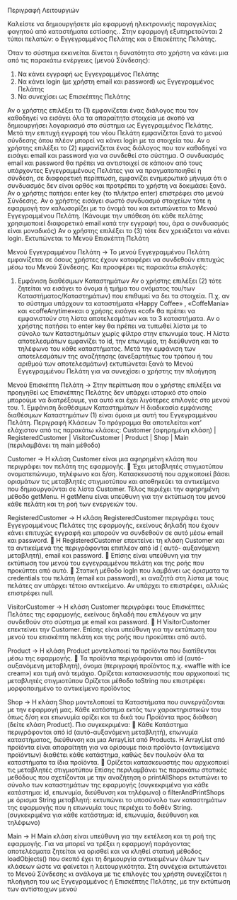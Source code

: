 Περιγραφή Λειτουργιών

Καλείστε να δημιουργήσετε μία εφαρμογή ηλεκτρονικής παραγγελίας φαγητού από
καταστήματα εστίασης.. Στην εφαρμογή εξυπηρετούνται 2 τύποι πελατών: ο Εγγεγραμμένος Πελάτης και ο
Επισκέπτης Πελάτης.

Όταν το σύστημα εκκινείται δίνεται η δυνατότητα στο χρήστη να κάνει μια από τις
παρακάτω ενέργειες (μενού Σύνδεσης):
1. Να κάνει εγγραφή ως Εγγεγραμμένος Πελάτης
2. Να κάνει login (με χρήστη email και password) ως Εγγεγραμμένος Πελάτης
3. Να συνεχίσει ως Επισκέπτης Πελάτης

Αν ο χρήστης επιλέξει το (1) εμφανίζεται ένας διάλογος που τον καθοδηγεί να εισάγει όλα
τα απαραίτητα στοιχεία με σκοπό να δημιουργήσει λογαριασμό στο σύστημα ως
Εγγεγραμμένος Πελάτης. Μετά την επιτυχή εγγραφή του νέου Πελάτη εμφανίζεται ξανά το
μενού σύνδεσης όπου πλέον μπορεί να κάνει login με τα στοιχεία του.
Αν ο χρήστης επιλέξει το (2) εμφανίζεται ένας διάλογος που τον καθοδηγεί να εισάγει email
και password για να συνδεθεί στο σύστημα. Ο συνδυασμός email και password θα πρέπει
να αντιστοιχεί σε κάποιον από τους υπάρχοντες Εγγεγραμμένους Πελάτες για να
πραγματοποιηθεί η σύνδεση, σε διαφορετική περίπτωση, εμφανίζει ενημερωτικό μήνυμα
ότι ο συνδυασμός δεν είναι ορθός και προτρέπει το χρήστη να δοκιμάσει ξανά. Αν ο
χρήστης πατήσει enter key (το πλήκτρο enter) επιστρέφει στο μενού Σύνδεσης. Αν ο
χρήστης εισάγει σωστό συνδυασμό στοιχείων τότε η εφαρμογή τον καλωσορίζει με το
όνομά του και εκτυπώνεται το Μενού Εγγεγραμμένου Πελάτη. (Κάνουμε την υπόθεση ότι
κάθε πελάτης χρησιμοποιεί διαφορετικό email κατά την εγγραφή του, άρα ο συνδυασμός
είναι μοναδικός)
Αν ο χρήστης επιλέξει το (3) τότε δεν χρειάζεται να κάνει login. Εκτυπώνεται το Μενού
Επισκέπτη Πελάτη

Μενού Εγγεγραμμένου Πελάτη -> 
Το μενού Εγγεγραμμένου Πελάτη εμφανίζεται σε όσους χρήστες έχουν καταφέρει να
συνδεθούν επιτυχώς μέσω του Μενού Σύνδεσης. Και προσφέρει τις παρακάτω επιλογές:
1. Εμφάνιση διαθέσιμων Καταστημάτων
Αν ο χρήστης επιλέξει (2) τότε ζητείται να εισάγει το όνομα ή τμήμα του ονόματος του/των
Καταστήματος/Καταστημάτων) που επιθυμεί να δει τα στοιχεία. Π.χ. αν το σύστημα
υπάρχουν τα καταστήματα «Happy Coffee» , «CoffeMania» και «coffeAnytime»και ο
χρήσης εισάγει «cof» θα πρέπει να εμφανιστούν στη λίστα αποτελεσμάτων και τα 3
καταστήματα. Αν ο χρήστης πατήσει το enter key θα πρέπει να τυπωθεί λίστα με το σύνολο των
Καταστημάτων χωρίς φίλτρο στην επωνυμία τους.
Η λίστα αποτελεσμάτων εμφανίζει το id, την επωνυμία, τη διεύθυνση και το τηλέφωνο του
κάθε καταστήματος.
Μετά την εμφάνιση των αποτελεσμάτων της αναζήτησης (ανεξαρτήτως του τρόπου ή του
αριθμού των αποτελεσμάτων) εκτυπώνεται ξανά το Μενού Εγγεγραμμένου Πελάτη για να
συνεχίσει ο χρήστης την πλοήγηση 

Μενού Επισκέπτη Πελάτη -> 
Στην περίπτωση που ο χρήστης επιλέξει να προηγηθεί ως Επισκέπτης Πελάτης δεν υπάρχει
ιστορικό στο οποίο μπορούμε να διατρέξουμε, για αυτό και έχει λιγότερες επιλογές στο
μενού του. 1. Εμφάνιση διαθέσιμων Καταστημάτων
Η διαδικασία εμφάνισης διαθέσιμων Καταστημάτων (1) είναι όμοια με αυτή του
Εγγεγραμμένου Πελάτη. Περιγραφή Κλάσεων
Το πρόγραμμα θα αποτελείται κατ’ ελάχιστον από τις παρακάτω κλάσεις:  Customer (αφηρημένη κλάση) | RegisteredCustomer | VisitorCustomer | Product | Shop | Main (περιλαμβάνει τη main μέθοδο)
 
Customer -> 
H κλάση Customer είναι μια αφηρημένη κλάση που περιγράφει τον πελάτη της εφαρμογής.  Έχει μεταβλητές στιγμιοτύπου ονοματεπώνυμο, τηλέφωνο και δ/ση. Κατασκευαστή που αρχικοποιεί βάσει ορισμάτων τις μεταβλητές στιγμιοτύπου και
αποθηκεύει τα αντικείμενα που δημιουργούνται σε λίστα Customer. Τέλος περιέχει την αφηρημένη μέθοδο getMenu. Η getMenu είναι υπεύθυνη για την
εκτύπωση του μενού κάθε πελάτη και τη ροή των ενεργειών του.

RegisteredCustomer -> 
H κλάση RegisteredCustomer περιγράφει τους Εγγεγραμμένους Πελάτες της εφαρμογής, εκείνους δηλαδή που έχουν κάνει επιτυχώς εγγραφή και μπορούν να συνδεθούν σε αυτό
μέσω email και password.  Η RegisteredCustomer επεκτείνει τη κλάση Customer και τα αντικείμενά της
περιγράφονται επιπλέον από id ( αυτό- αυξανόμενη μεταβλητή), email και password.  Επίσης είναι υπεύθυνη για την εκτύπωση του μενού του εγγεγραμμένου πελάτη και της
ροής που προκύπτει από αυτό.  Στατική μέθοδο logIn που λαμβάνει ως όρισματα τα credentials του πελάτη (email και
password), κι αναζητά στη λίστα με τους πελάτες αν υπάρχει τέτοιο αντικείμενο. Αν
υπάρχει το επιστρέφει, αλλιώς επιστρέφει null.

VisitorCustomer -> 
H κλάση Customer περιγράφει τους Επισκέπτες Πελάτες της εφαρμογής, εκείνους δηλαδή
που επιλέγουν να μην συνδεθούν στο σύστημα με email και password.  Η VisitorCustomer επεκτείνει την Customer.  Επίσης είναι υπεύθυνη για την εκτύπωση του μενού του επισκέπτη πελάτη και της ροής
που προκύπτει από αυτό.

Product -> 
Η κλάση Product μοντελοποιεί τα προϊόντα που διατίθενται μέσω της εφαρμογής.  Τα προϊόντα περιγράφονται από id (αυτό-αυξανόμενη μεταβλητή), όνομα (περιγραφή
προϊόντος π.χ. «waffle with ice cream») και τιμή ανά τεμάχιο. Ορίζεται κατασκευαστής που αρχικοποιεί τις μεταβλητές στιγμιοτύπου
Ορίζεται μέθοδο toString που επιστρέφει μορφοποιημένο το αντικείμενο προϊόντος

Shop -> 
Η κλάση Shop μοντελοποιεί τα Καταστήματα που συνεργάζονται με την εφαρμογή μας.
Κάθε κατάστημα εκτός των χαρακτηριστικών του όπως δ/ση και επωνυμία ορίζει και τα
δικά του Προϊόντα προς διάθεση (δείτε κλάση Product). Πιο συγκεκριμένα:  Κάθε Κατάστημα περιγράφονται από id (αυτό-αυξανόμενη μεταβλητή), επωνυμία
καταστήματος, διεύθυνση και μια ArrayList από Products. H ArrayList από προϊόντα
είναι απαραίτητη για να ορίσουμε ποια προϊόντα (αντικείμενα προϊόντων) διαθέτει
κάθε κατάστημα, καθώς δεν πουλούν όλα τα καταστήματα τα ίδια προϊόντα.  Ορίζεται κατασκευαστής που αρχικοποιεί τις μεταβλητές στιγμιοτύπου
Επίσης περιλαμβάνει τις παρακάτω στατικές μεθόδους που σχετίζονται με την
αναζήτηση
o printAllShops εκτυπώνει το σύνολο των καταστημάτων της εφαρμογής
(συγκεκριμένα για κάθε κατάστημα: id, επωνυμία, διεύθυνση και τηλέφωνο)
o filterAndPrintShops με όρισμα String μεταβλητή: εκτυπώνει το υποσύνολο των
καταστημάτων της εφαρμογής που η επωνυμία τους περιέχει το δοθέν String. (συγκεκριμένα για κάθε κατάστημα: id, επωνυμία, διεύθυνση και τηλέφωνο)

Main -> 
H Main κλάση είναι υπεύθυνη για την εκτέλεση και τη ροή της εφαρμογής. Για να μπορεί να
τρέξει η εφαρμογή παράγοντας αποτελέσματα ζητείται να ορισθεί και να κληθεί στατική
μέθοδος loadObjects() που σκοπό έχει τη δημιουργία αντικειμένων όλων των κλάσεων
ώστε να φαίνεται η λειτουργικότητα.
Στη συνέχεια εκτυπώνεται το Μενού Σύνδεσης κι ανάλογα με τις επιλογές του χρήστη
συνεχίζεται η πλοήγηση του ως Εγγεγραμμένος ή Επισκέπτης Πελάτης, με την εκτύπωση
των αντίστοιχων μενού
